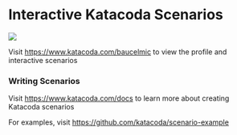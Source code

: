 # Interactive Katacoda Scenarios

[![](http://shields.katacoda.com/katacoda/baucelmic/count.svg)](https://www.katacoda.com/baucelmic "Get your profile on Katacoda.com")

Visit https://www.katacoda.com/baucelmic to view the profile and interactive scenarios

### Writing Scenarios
Visit https://www.katacoda.com/docs to learn more about creating Katacoda scenarios

For examples, visit https://github.com/katacoda/scenario-example
